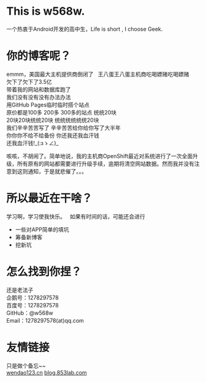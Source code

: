 # This is w568w.
一个热衷于Android开发的高中生，Life is short , I choose Geek.
# 你的博客呢？  
emmm，美国最大主机提供商倒闭了  
王八蛋王八蛋主机商吃喝嫖赌吃喝嫖赌  
欠下了欠下了3.5亿  
带着我的网站和数据库跑了  
我们没有没有没有办法办法  
用GitHub Pages临时临时搭个站点   
原价都是100多 200多 300多的站点 统统20块  
20块20块统统20块 统统统统统统20块   
我们辛辛苦苦写了 辛辛苦苦给你给你写了大半年  
你你你不给不给备份 你还我还我血汗钱  
还我血汗钱!\_(:зゝ∠)\_  
 
  
咳咳，不胡闹了。简单地说，我的主机商OpenShift最近对系统进行了一次全面升级，所有原有的网站都需要进行升级手续，逾期将清空网站数据。然而我并没有注意到这则通知，于是就悲催了。。。
# 所以最近在干啥？
学习啊，学习使我快乐。  
如果有时间的话，可能还会进行
* 一些对APP简单的填坑
* 筹备新博客
* 挖新坑
# 怎么找到你捏？
还是老法子  
企鹅号：1278297578  
百度号：1278297578  
GitHub：@w568w   
Email：1278297578(at)qq.com   
# 友情链接
只是做个备忘~~  
[wendao123.cn](http://wendao123.cn/)
[blog.853lab.com](http://blog.853lab.com/)
